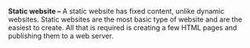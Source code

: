 **Static website –** A static website has fixed content, unlike dynamic websites. Static websites are the most basic type of website and are the easiest to create. All that is required is creating a few HTML pages and publishing them to a web server.